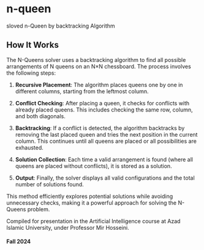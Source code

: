 # n-queen
sloved n-Queen by backtracking Algorithm
## How It Works

The N-Queens solver uses a backtracking algorithm to find all possible arrangements of N queens on an N×N chessboard. The process involves the following steps:

1. **Recursive Placement**: The algorithm places queens one by one in different columns, starting from the leftmost column.

2. **Conflict Checking**: After placing a queen, it checks for conflicts with already placed queens. This includes checking the same row, column, and both diagonals.

3. **Backtracking**: If a conflict is detected, the algorithm backtracks by removing the last placed queen and tries the next position in the current column. This continues until all queens are placed or all possibilities are exhausted.

4. **Solution Collection**: Each time a valid arrangement is found (where all queens are placed without conflicts), it is stored as a solution.

5. **Output**: Finally, the solver displays all valid configurations and the total number of solutions found.

This method efficiently explores potential solutions while avoiding unnecessary checks, making it a powerful approach for solving the N-Queens problem.

Compiled for presentation in the Artificial Intelligence course at Azad Islamic University, under Professor Mir Hosseini.

#### Fall 2024
